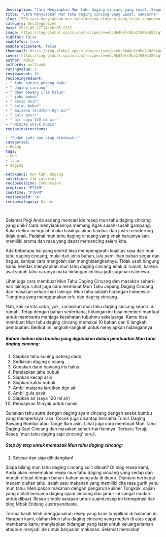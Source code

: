 ```yaml
---
description: "Cara Menyiapkan Mun tahu daging cincang yang Lezat, Sempurna"
title: "Cara Menyiapkan Mun tahu daging cincang yang Lezat, Sempurna"
slug: 1753-cara-menyiapkan-mun-tahu-daging-cincang-yang-lezat-sempurna
category: Uncategorized
date: 2023-05-17T14:20:05.225Z
image: https://img-global.cpcdn.com/recipes/eeebc9b48efc0ba2/680x482cq70/mun-tahu-daging-cincang-foto-resep-utama.jpg
hideToc: false
enableToc: true
enableTocContent: false
thumbnail: https://img-global.cpcdn.com/recipes/eeebc9b48efc0ba2/680x482cq70/mun-tahu-daging-cincang-foto-resep-utama.jpg
cover: https://img-global.cpcdn.com/recipes/eeebc9b48efc0ba2/680x482cq70/mun-tahu-daging-cincang-foto-resep-utama.jpg
author: Admin
authorAv: notfound
ratingvalue: 3
reviewcount: 16
recipeingredient:
- " tahu kuning potong dadu"
- " daging cincang"
- " daun bawang iris halus"
- " jahe bubuk"
- " kecap asin"
- " kaldu bubuk"
- " maizena larutkan dgn air"
- " gula pasir"
- " air saya 120 ml air"
- " Minyak untuk numis"
recipeinstructions:

- "Sudah jadi dan siap dinikmati!"
categories:
- Resep
tags:
- mun
- tahu
- daging

katakunci: mun tahu daging 
nutrition: 114 calories
recipecuisine: Indonesian
preptime: "PT18M"
cooktime: "PT60M"
recipeyield: "4"
recipecategory: Dinner

---
```



Selamat Pagi Anda sedang mencari ide resep mun tahu daging cincang yang unik? Cara menyiapkannya memang Agak susah-susah gampang. Kalau keliru mengolah maka hasilnya akan hambar dan justru cenderung tidak enak. Padahal mun tahu daging cincang yang enak harusnya kan memiliki aroma dan rasa yang dapat memancing selera kita.


Ada beberapa hal yang sedikit bisa mempengaruhi kualitas rasa dari mun tahu daging cincang, mulai dari jenis bahan, lalu pemilihan bahan segar dan bagus, sampai cara mengolah dan menghidangkannya. Tidak usah bingung kalau hendak menyiapkan mun tahu daging cincang enak di rumah, karena asal sudah tahu caranya maka hidangan ini bisa jadi suguhan istimewa.

Lihat juga cara membuat Mun Tahu Daging Cincang dan masakan sehari-hari lainnya. Lihat juga cara membuat Mun Tahu Jepang Daging Cincang dan masakan sehari-hari lainnya. Mun tahu adalah hidangan Indonesia-Tionghoa yang menggunakan tofu dan daging cincang.


Nah, kali ini kita coba, yuk, variasikan mun tahu daging cincang sendiri di rumah. Tetap dengan bahan sederhana, hidangan ini bisa memberi manfaat untuk membantu menjaga kesehatan tubuhmu sekeluarga. Kamu bisa membuat Mun tahu daging cincang memakai 10 bahan dan 0 langkah pembuatan. Berikut ini langkah-langkah untuk menyiapkan hidangannya.

<!--inarticleads1-->

##### Bahan-bahan dan bumbu yang digunakan dalam pembuatan Mun tahu daging cincang:

1. Siapkan  tahu kuning potong dadu
1. Sediakan  daging cincang
1. Gunakan  daun bawang iris halus
1. Persiapkan  jahe bubuk
1. Siapkan  kecap asin
1. Siapkan  kaldu bubuk
1. Ambil  maizena larutkan dgn air
1. Ambil  gula pasir
1. Siapkan  air (saya 120 ml air)
1. Persiapkan  Minyak untuk numis


Gunakan tahu sutra dengan daging ayam cincang dengan aneka bumbu yang memperkaya rasa. Cocok juga disantap bersama Tumis Daging Bawang Bombai atau Taoge Ikan asin. Lihat juga cara membuat Mun Tahu Daging Sapi Cincang dan masakan sehari-hari lainnya. Terbaru Teruji; Resep &#39;mun tahu daging sapi cincang&#39; teruji. 

<!--inarticleads2-->

##### Step by step untuk memasak Mun tahu daging cincang:


1. Selesai dan siap dihidangkan!

Siapa bilang mun tahu daging cincang sulit dibuat? Di blog resep kami, Anda akan menemukan resep mun tahu daging cincang yang sedap dan mudah dibuat dengan bahan-bahan yang ada di dapur. Diantara berbagai macam olahan tahu, salah satu makanan yang memiliki cita rasa gurih yaitu mun tahu. Merupakan makanan dengan pengaruh kuliner Tongkok, sajian yang diolah bersama daging ayam cincang dan jamur ini sangat mudah untuk dibuat. Resep simple sarapan untuk suami.resep ini terinspirasi dari blog Mbak Endang Justtryandtaste. 

Terima kasih telah menggunakan resep yang kami tampilkan di halaman ini. Harapan kami, olahan Mun tahu daging cincang yang mudah di atas dapat membantu kamu menyiapkan hidangan yang lezat untuk keluarga/teman ataupun menjadi ide untuk berjualan makanan. Selamat mencoba!
